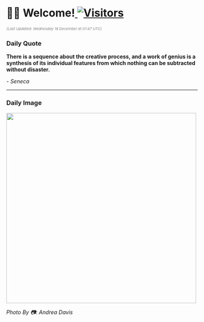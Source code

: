 <h1>👋🏽 Welcome!<a href="https://github.com/OmitNomis/"> <img src="https://visitor-badge.laobi.icu/badge?page_id=OmitNomis" alt="Visitors"></a></h1>

<i><p style="font-size: 0.6rem; color:gray">(Last Updated: Wednesday 18 December at 01:47 UTC)</p></i>

<h3> Daily Quote </h3>
<b><p>There is a sequence about the creative process, and a work of genius is a synthesis of its individual features from which nothing can be subtracted without disaster.</p></b>
<i><caption style="font-size: 0.8rem; color:gray;">- Seneca</caption></i>


<hr>

<h3>Daily Image</h3>
<a href="https://images.unsplash.com/photo-1732980512649-fee10a5c556c?crop=entropy&cs=srgb&fm=jpg&ixid=M3w2MjM3MzF8MHwxfHJhbmRvbXx8fHx8fHx8fDE3MzQ0ODY0NDh8&ixlib=rb-4.0.3&q=85" target="_blank"><img style="height:500px;" src=https://images.unsplash.com/photo-1732980512649-fee10a5c556c?crop=entropy&cs=srgb&fm=jpg&ixid=M3w2MjM3MzF8MHwxfHJhbmRvbXx8fHx8fHx8fDE3MzQ0ODY0NDh8&ixlib=rb-4.0.3&q=85"/></a>

<i><caption style="font-size: 0.8rem; color:gray;"> Photo By 📷: Andrea Davis</caption></i>
